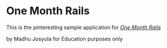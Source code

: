 # One Month Rails

This is the pinteresting sample application for 
[*One Month Rails*](http://onemonthrails.com)

by Madhu Josyula for Education purposes only